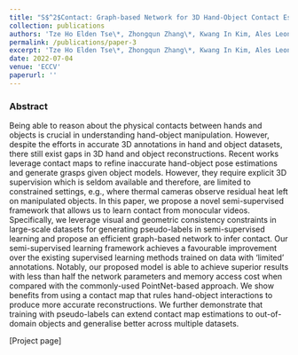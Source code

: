 ```yaml
---
title: "S$^2$Contact: Graph-based Network for 3D Hand-Object Contact Estimation with Semi-Supervised Learning"
collection: publications
authors: 'Tze Ho Elden Tse\*, Zhongqun Zhang\*, Kwang In Kim, Ales Leonardis, Hyung Jin Chang'
permalink: /publications/paper-3
excerpt: 'Tze Ho Elden Tse\*, Zhongqun Zhang\*, Kwang In Kim, Ales Leonardis, Hyung Jin Chang'
date: 2022-07-04
venue: 'ECCV'
paperurl: ''
---
```


### Abstract
Being able to reason about the physical contacts between hands and objects is crucial in understanding hand-object manipulation. However, despite the efforts in accurate 3D annotations in hand and object datasets, there still exist gaps in 3D hand and object reconstructions. Recent works leverage contact maps to refine inaccurate hand-object pose estimations and generate grasps given object models. However, they require explicit 3D supervision which is seldom available and therefore, are limited to constrained settings, e.g., where thermal cameras observe residual heat left on manipulated objects. In this paper, we propose a novel semi-supervised framework that allows us to learn contact from monocular videos. Specifically, we leverage visual and geometric consistency constraints in large-scale datasets for generating pseudo-labels in semi-supervised learning and propose an efficient graph-based network to infer contact. Our semi-supervised learning framework achieves a favourable improvement over the existing supervised learning methods trained on data with ‘limited’ annotations. Notably, our proposed model is able to achieve superior results with less than half the network parameters and memory access cost when compared with the commonly-used PointNet-based approach. We show benefits from using a contact map that rules hand-object interactions to produce more accurate reconstructions. We further demonstrate that training with pseudo-labels can extend contact map estimations to out-of-domain objects and generalise better across multiple datasets.

[Project page]
